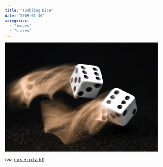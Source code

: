 ```yaml
---
title: "Tumbling Dice"
date: "2009-01-16"
categories: 
  - "images"
  - "shares"
---
```


![](images/4wnP83SaFit1xfbhmgS9OmpXo1_500.jpg)

(via [r o s e n d a h l](http://flickr.com/photos/rosendahl))
